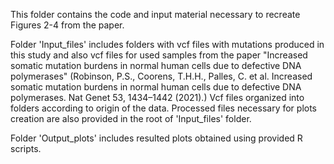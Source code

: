This folder contains the code and input material necessary to recreate Figures 2-4 from the paper. 

Folder 'Input_files' includes folders with vcf files with mutations produced in this study and also vcf files for used samples from the paper "Increased somatic mutation burdens in normal human cells due to defective DNA polymerases" (Robinson, P.S., Coorens, T.H.H., Palles, C. et al. Increased somatic mutation burdens in normal human cells due to defective DNA polymerases. Nat Genet 53, 1434–1442 (2021).)
Vcf files organized into folders according to origin of the data. Processed files necessary for plots creation are also provided in the root of 'Input_files' folder.

Folder 'Output_plots' includes resulted plots obtained using provided R scripts.




